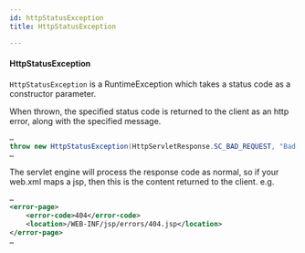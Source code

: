```yaml
---
id: httpStatusException
title: HttpStatusException

---
```


#### HttpStatusException


`HttpStatusException` is a RuntimeException which takes a status code as a constructor parameter.

When thrown, the specified status code is returned to the client as an http error, along with the specified message.

```java
…
throw new HttpStatusException(HttpServletResponse.SC_BAD_REQUEST, "Bad request at %d", System.currentTimeMillis());
…
```
					
The servlet engine will process the response code as normal, so if your web.xml maps a jsp, then this is the content returned to the client. e.g.
				
```xml
…
<error-page>
	<error-code>404</error-code>
	<location>/WEB-INF/jsp/errors/404.jsp</location>
</error-page>
…
```
